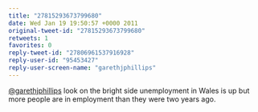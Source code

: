 ```yaml
---
title: "27815293673799680"
date: Wed Jan 19 19:50:57 +0000 2011
original-tweet-id: "27815293673799680"
retweets: 1
favorites: 0
reply-tweet-id: "27806961537916928"
reply-user-id: "95453427"
reply-user-screen-name: "garethjphillips"
---
```

<a href="https://twitter.com/garethjphillips">@garethjphillips</a> look on the bright side unemployment in Wales is up but more people are in employment than they were two years ago.
